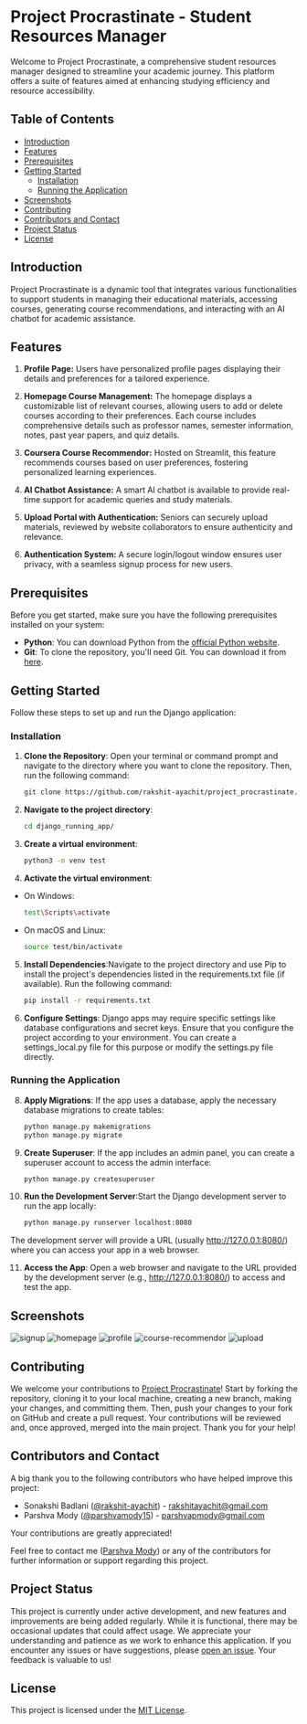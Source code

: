 # Project Procrastinate -  Student Resources Manager

Welcome to Project Procrastinate, a comprehensive student resources manager designed to streamline your academic journey. This platform offers a suite of features aimed at enhancing studying efficiency and resource accessibility.

## Table of Contents

- [Introduction](#introduction)
- [Features](#features)
- [Prerequisites](#prerequisites)
- [Getting Started](#getting-started)
  - [Installation](#installation)
  - [Running the Application](#running-the-application)
- [Screenshots](#screenshots)
- [Contributing](#contributing)
- [Contributors and Contact](#contributors-and-contact)
- [Project Status](#project-status)
- [License](#license)

## Introduction

Project Procrastinate is a dynamic tool that integrates various functionalities to support students in managing their educational materials, accessing courses, generating course recommendations, and interacting with an AI chatbot for academic assistance.

## Features

1. **Profile Page:** Users have personalized profile pages displaying their details and preferences for a tailored experience.

2. **Homepage Course Management:** The homepage displays a customizable list of relevant courses, allowing users to add or delete courses according to their preferences. Each course includes comprehensive details such as professor names, semester information, notes, past year papers, and quiz details.

3. **Coursera Course Recommendor:** Hosted on Streamlit, this feature recommends courses based on user preferences, fostering personalized learning experiences.

4. **AI Chatbot Assistance:** A smart AI chatbot is available to provide real-time support for academic queries and study materials.

5. **Upload Portal with Authentication:** Seniors can securely upload materials, reviewed by website collaborators to ensure authenticity and relevance.

6. **Authentication System:** A secure login/logout window ensures user privacy, with a seamless signup process for new users.


## Prerequisites

Before you get started, make sure you have the following prerequisites installed on your system:

- **Python**: You can download Python from the [official Python website](https://www.python.org/downloads/).
- **Git**: To clone the repository, you'll need Git. You can download it from [here](https://git-scm.com/downloads).

## Getting Started
Follow these steps to set up and run the Django application:

### Installation

1. **Clone the Repository**: Open your terminal or command prompt and navigate to the directory where you want to clone the repository. Then, run the following command:

   ```bash
   git clone https://github.com/rakshit-ayachit/project_procrastinate.git

2. **Navigate to the project directory**:
   ```bash
   cd django_running_app/
3. **Create a virtual environment**: 
   ```bash
   python3 -m venv test

4. **Activate the virtual environment**:
- On Windows:
   ```bash
  test\Scripts\activate
- On macOS and Linux:
   ```bash
  source test/bin/activate
   ```

5. **Install Dependencies**:Navigate to the project directory and use Pip to install the project's dependencies listed in the requirements.txt file (if available). Run the following command:
    ```bash
    pip install -r requirements.txt
6. **Configure Settings**: Django apps may require specific settings like database configurations and secret keys. Ensure that you configure the project according to your environment. You can create a settings_local.py file for this purpose or modify the settings.py file directly.
### Running the Application

8. **Apply Migrations**: If the app uses a database, apply the necessary database migrations to create tables:
   ```bash
   python manage.py makemigrations
   python manage.py migrate

9. **Create Superuser**:  If the app includes an admin panel, you can create a superuser account to access the admin interface:
    ```bash
    python manage.py createsuperuser

10. **Run the Development Server**:Start the Django development server to run the app locally:
    ```bash
    python manage.py runserver localhost:8080
  The development server will provide a URL (usually http://127.0.0.1:8080/) where you can access your app in a web browser.
  
11. **Access the App**: Open a web browser and navigate to the URL provided by the development server (e.g., http://127.0.0.1:8080/) to access and test the app.

## Screenshots
![signup](https://github.com/rakshit-ayachit/project_procrastinate/assets/129822642/5d36ce84-5af0-4b3e-bdad-4c26c58e4d2e)
![homepage](https://github.com/rakshit-ayachit/project_procrastinate/assets/129822642/6f6d6200-d2ad-425a-9a4c-a15d9f77d204)
![profile](https://github.com/rakshit-ayachit/project_procrastinate/assets/129822642/37be3d1c-17d6-4825-87d1-500a90b941f3)
![course-recommendor](https://github.com/rakshit-ayachit/project_procrastinate/assets/129822642/77383d18-a404-432c-91fd-6f2320ae03cb)
![upload](https://github.com/rakshit-ayachit/project_procrastinate/assets/129822642/1ecfc456-07c7-4aec-acb7-17cb656eee76)


## Contributing

 We welcome your contributions to [Project Procrastinate](https://github.com/rakshit-ayachit/project_procrastinate)! Start by forking the repository, cloning it to your local machine, creating a new branch, making your changes, and committing them. Then, push your changes to your fork on GitHub and create a pull request. Your contributions will be reviewed and, once approved, merged into the main project. Thank you for your help!
## Contributors and Contact

A big thank you to the following contributors who have helped improve this project:

- Sonakshi Badlani ([@rakshit-ayachit]((https://github.com/rakshit-ayachit))) - [rakshitayachit@gmail.com](mailto:rakshitayachit@gmail.com)
- Parshva Mody ([@parshvamody15](https://github.com/parshvamody15)) - [parshvapmody@gmail.com](mailto:parshvapmody@gmail.com)

Your contributions are greatly appreciated!

Feel free to contact me ([Parshva Mody](mailto:parshva.p.mody@gmail.com)) or any of the contributors for further information or support regarding this project.


## Project Status

This project is currently under active development, and new features and improvements are being added regularly. While it is functional, there may be occasional updates that could affect usage. We appreciate your understanding and patience as we work to enhance this application. If you encounter any issues or have suggestions, please [open an issue](https://github.com/rakshit-ayachit/project_procrastinate/issues). Your feedback is valuable to us!

## License

This project is licensed under the [MIT License](LICENSE).

